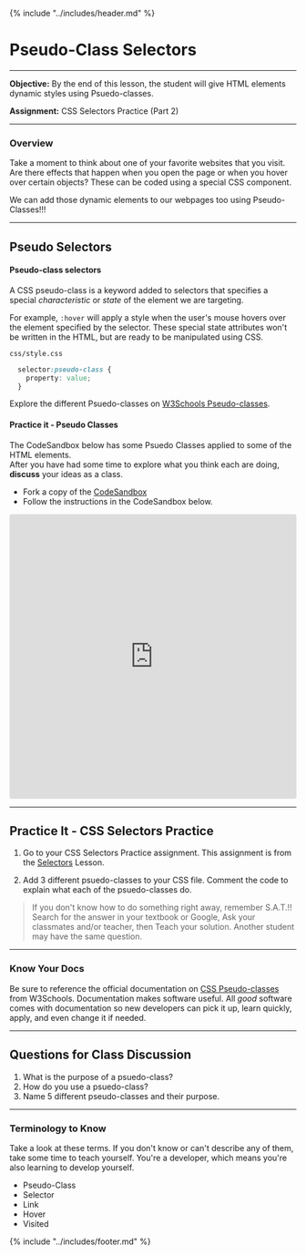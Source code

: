 {% include "../includes/header.md" %}

# Pseudo-Class Selectors

*****

**Objective:** By the end of this lesson, the student will give HTML elements dynamic styles using Psuedo-classes.

**Assignment:** CSS Selectors Practice (Part 2)

*****

### Overview

Take a moment to think about one of your favorite websites that you visit.  Are there effects that happen when you open the page or when you hover over certain objects?  These can be coded using a special CSS component.  

We can add those dynamic elements to our webpages too using Pseudo-Classes!!!

*****

## Pseudo Selectors

#### Pseudo-class selectors

A CSS pseudo-class is a keyword added to selectors that specifies a special *characteristic* or *state* of the element we are targeting.

For example, `:hover` will apply a style when the user's mouse hovers over the element specified by the selector. These special state attributes won't be written in the HTML, but are ready to be manipulated using CSS.

  `css/style.css`

```css
  selector:pseudo-class {
    property: value;
  }
```

Explore the different Psuedo-classes on [W3Schools Pseudo-classes](https://www.w3schools.com/css/css_pseudo_classes.asp).

#### Practice it - Pseudo Classes

The CodeSandbox below has some Psuedo Classes applied to some of the HTML elements.  
After you have had some time to explore what you think each are doing, **discuss** your ideas as a class.  

* Fork a copy of the [CodeSandbox](https://codesandbox.io/s/pseudo-classes-7yg52?fontsize=14&hidenavigation=1&theme=dark)
* Follow the instructions in the CodeSandbox below.
<iframe
     src="https://codesandbox.io/embed/pseudo-classes-7yg52?fontsize=14&hidenavigation=1&theme=dark"
     style="width:100%; height:500px; border:0; border-radius: 4px; overflow:hidden;"
     title="Pseudo-Classes"
     allow="accelerometer; ambient-light-sensor; camera; encrypted-media; geolocation; gyroscope; hid; microphone; midi; payment; usb; vr; xr-spatial-tracking"
     sandbox="allow-autoplay allow-forms allow-modals allow-popups allow-presentation allow-same-origin allow-scripts"
   ></iframe>

*****

## Practice It - CSS Selectors Practice

1. Go to your CSS Selectors Practice assignment.  This assignment is from the [Selectors](Selectors.md) Lesson.

1. Add 3 different psuedo-classes to your CSS file. Comment the code to explain what each of the psuedo-classes do.

> If you don't know how to do something right away, remember S.A.T.!!  Search for the answer in your textbook or Google, Ask your classmates and/or teacher, then Teach your solution. Another student may have the same question.

*****

### Know Your Docs

Be sure to reference the official documentation on [CSS Pseudo-classes](https://www.w3schools.com/css/css_pseudo_classes.asp) from W3Schools. Documentation makes software useful. All *good* software comes with documentation so new developers can pick it up, learn quickly, apply, and even change it if needed.

*****

## Questions for Class Discussion

1. What is the purpose of a psuedo-class?
1. How do you use a psuedo-class?
1. Name 5 different pseudo-classes and their purpose.

*****

### Terminology to Know

Take a look at these terms. If you don't know or can't describe any of them, take some time to teach yourself. You're a developer, which means you're also learning to develop yourself.

* Pseudo-Class
* Selector
* Link
* Hover
* Visited

{% include "../includes/footer.md" %}
